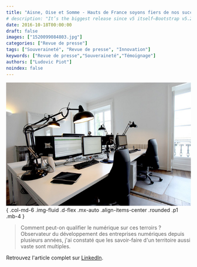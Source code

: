 ```yaml
---
title: "Aisne, Oise et Somme - Hauts de France soyons fiers de nos succès numériques"
# description: "It’s the biggest release since v5 itself—Bootstrap v5.2.0-beta1 is here!"
date: 2016-10-18T00:00:00
draft: false
images: ["1520099084803.jpg"]
categories: ["Revue de presse"]
tags: ["Souveraineté", "Revue de presse", "Innovation"]
keywords: ["Revue de presse","Souveraineté","Témoignage"]
authors: ["Ludovic Piot"]
noindex: false
---
```


![Le bureau d'un professionnel du numérique](1520099084803.jpg)
{ .col-md-6 .img-fluid .d-flex .mx-auto .align-items-center .rounded .p1 .mb-4 }


> Comment peut-on qualifier le numérique sur ces terroirs ? Observateur du développement des entreprises numériques depuis plusieurs années, j'ai constaté que les savoir-faire d'un territoire aussi vaste sont multiples. 

Retrouvez l'article complet sur [LinkedIn](https://www.linkedin.com/pulse/aisne-oise-et-somme-hauts-de-france-soyons-fiers-nos-van-sante/).
